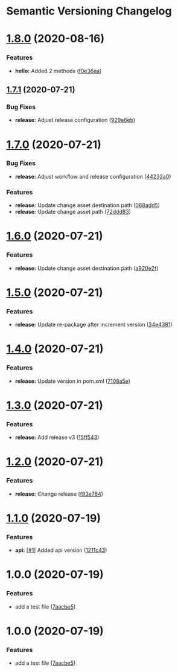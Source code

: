 # Semantic Versioning Changelog

# [1.8.0](https://github.com/embesozzi/java-semantic-release/compare/v1.7.1...v1.8.0) (2020-08-16)


### Features

* **hello:** Added 2 methods ([f0e36aa](https://github.com/embesozzi/java-semantic-release/commit/f0e36aaae421aa05767246935b776e6f2142cef4))

## [1.7.1](https://github.com/embesozzi/java-semantic-release/compare/v1.7.0...v1.7.1) (2020-07-21)


### Bug Fixes

* **release:** Adjust release configuration ([929a6eb](https://github.com/embesozzi/java-semantic-release/commit/929a6eb3b5f32e639a01201f55702fc4b6a8fdb6))

# [1.7.0](https://github.com/embesozzi/java-semantic-release/compare/v1.6.0...v1.7.0) (2020-07-21)


### Bug Fixes

* **release:** Adjust workflow and release configuration ([44232a0](https://github.com/embesozzi/java-semantic-release/commit/44232a0b088904dce56f01969c975d9da7e90771))


### Features

* **release:** Update change asset destination path ([068add5](https://github.com/embesozzi/java-semantic-release/commit/068add5e9fc19dc3aff434fc658da12ab99c4905))
* **release:** Update change asset path ([72ddd83](https://github.com/embesozzi/java-semantic-release/commit/72ddd83ab6f0ad67bb45971ec96bec5220ae2384))

# [1.6.0](https://github.com/embesozzi/java-semantic-release/compare/v1.5.0...v1.6.0) (2020-07-21)


### Features

* **release:** Update change asset destination path ([a920e2f](https://github.com/embesozzi/java-semantic-release/commit/a920e2fa2d431ba946b9552f39a260422d2224bc))

# [1.5.0](https://github.com/embesozzi/java-semantic-release/compare/v1.4.0...v1.5.0) (2020-07-21)


### Features

* **release:** Update re-package after increment version ([34e4381](https://github.com/embesozzi/java-semantic-release/commit/34e4381d06cae83cd4d7f869451a0732225d258c))

# [1.4.0](https://github.com/embesozzi/java-semantic-release/compare/v1.3.0...v1.4.0) (2020-07-21)


### Features

* **release:** Update version in pom.xml ([7108a5e](https://github.com/embesozzi/java-semantic-release/commit/7108a5e5a01bd270c2c4d76019e3747d6d6c97cf))

# [1.3.0](https://github.com/embesozzi/java-semantic-release/compare/v1.2.0...v1.3.0) (2020-07-21)


### Features

* **release:** Add release v3 ([15ff543](https://github.com/embesozzi/java-semantic-release/commit/15ff543e7ac432fc0c24fa3575174b94cb88fcd9))

# [1.2.0](https://github.com/embesozzi/java-semantic-release/compare/v1.1.0...v1.2.0) (2020-07-21)


### Features

* **release:** Change release ([f93e764](https://github.com/embesozzi/java-semantic-release/commit/f93e764b0936b36ec125d13616c9251f148e8aff))

# [1.1.0](https://github.com/embesozzi/java-semantic-release/compare/v1.0.0...v1.1.0) (2020-07-19)


### Features

* **api:** [[#1](https://github.com/embesozzi/java-semantic-release/issues/1)] Added api version ([1211c43](https://github.com/embesozzi/java-semantic-release/commit/1211c437450292804595e8d4248a740e60de0ce8))

# 1.0.0 (2020-07-19)


### Features

* add a test file ([7aacbe5](https://github.com/embesozzi/java-semantic-release/commit/7aacbe540eaa11548dd44b80b34e51786954bfeb))

# 1.0.0 (2020-07-19)


### Features

* add a test file ([7aacbe5](https://github.com/embesozzi/java-semantic-release/commit/7aacbe540eaa11548dd44b80b34e51786954bfeb))
